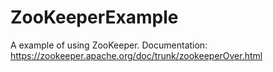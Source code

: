 # ZooKeeperExample
A example of using ZooKeeper. Documentation: https://zookeeper.apache.org/doc/trunk/zookeeperOver.html

